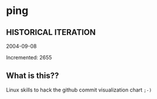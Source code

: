 # ping

## HISTORICAL ITERATION
2004-09-08

Incremented: 2655

## What is this?? 
Linux skills to hack the github commit visualization chart `;-)`
